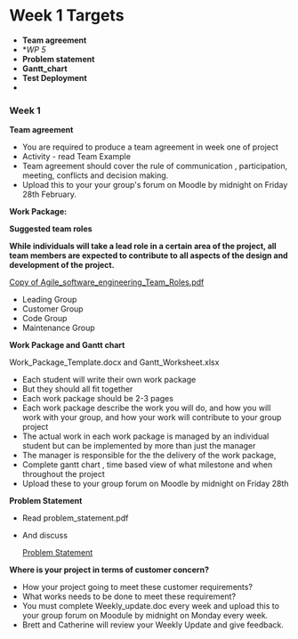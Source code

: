 # Week 1 Targets

- **Team agreement**
- **WP *5**
- **Problem statement**
- **Gantt_chart**
- **Test Deployment**
- 

### Week 1

**Team agreement**

- You are required to produce a team agreement in week one of project
- Activity - read Team Example
- Team agreement should cover the rule of communication , participation, meeting, conflicts and decision making.
- Upload this to your your group's forum on Moodle by midnight on Friday 28th February.

**Work Package:**

**Suggested team roles**

**While individuals will take a lead role in a certain area of the project, all team members are expected to contribute to all aspects of the design and development of the project.**

[Copy of Agile_software_engineering_Team_Roles.pdf](https://www.notion.so/Copy-of-Agile_software_engineering_Team_Roles-pdf-ce340657cb544cdb9a1cb92627f2535c)

- Leading Group
- Customer Group
- Code Group
- Maintenance Group

**Work Package and Gantt chart**

Work_Package_Template.docx and Gantt_Worksheet.xlsx

- Each student will write their own work package
- But they should all fit together
- Each work package should be 2-3 pages
- Each work package describe the work you will do, and how you will work with your group, and how your work will contribute to your group project
- The actual work in each work package is managed by an individual student but can be implemented by more than just the manager
- The manager is responsible for the the delivery of the work package,
- Complete gantt chart , time based view of what milestone and when throughout the  project
- Upload these to your group forum on Moodle by midnight on Friday 28th

**Problem Statement** 

- Read problem_statement.pdf
- And discuss

    [Problem Statement](https://www.notion.so/Problem-Statement-4804d6f263064f35ae650845bfc7e7c6)

**Where is your project in terms of customer concern?**

- How your project going to meet these customer requirements?
- What works needs to be done to meet these requirement?
- You must complete Weekly_update.doc every week and upload this to your group forum on Moodule by midnight on Monday every week.
- Brett and Catherine will review your Weekly Update and give feedback.